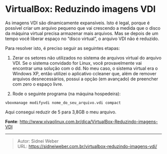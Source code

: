 # VirtualBox: Reduzindo imagens VDI

As imagens VDI são dinamicamente expansíveis. Isto é legal, porque é possível criar um arquivo pequeno que vai crescendo a medida que o disco da máquina virtual precisa armazenar mais arquivos. Mas se depois de um tempo você liberar espaço no &#8220;disco virtual&#8221;, o arquivo VDI não é reduzido.

Para resolver isto, é preciso seguir as seguintes etapas:

1) Zerar os setores não utilizados no sistema de arquivos virtual do arquivo VDI. Se o sistema convidado for Linux, você provavelmente vai encontrar uma solução com o dd. No meu caso, o sistema virtual era o Windows XP, então utilizei o aplicativo ccleaner que, além de remover arquivos desnecessários, possui a opção (em avançado) de preencher com zero o espaço livre.

2) Rode o seguinte programa (na máquina hospedeira):

```shell
vboxmanage modifyvdi nome_do_seu_arquivo.vdi compact
```

Aqui consegui reduzir de 5 para 3,8GB o meu arquivo.

**Fonte**: <http://www.vivaolinux.com.br/dica/VirtualBox-Reduzindo-imagens-VDI>

---

> Autor: Sidnei Weber  
> URL: https://sidneiweber.com.br/virtualbox-reduzindo-imagens-vdi/  

